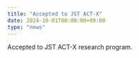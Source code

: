```yaml
---
title: "Accepted to JST ACT-X"
date: 2024-10-01T00:00:00+09:00
type: "news"
---
```

Accepted to JST ACT-X research program.